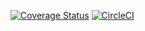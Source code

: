 [![Coverage Status](https://coveralls.io/repos/github/BreweryNode/BreweryNode/badge.svg?branch=master)](https://coveralls.io/github/BreweryNode/BreweryNode?branch=master)
[![CircleCI](https://circleci.com/gh/BreweryNode/BreweryNode/tree/master.svg?style=shield)](https://circleci.com/gh/BreweryNode/BreweryNode/tree/master)
